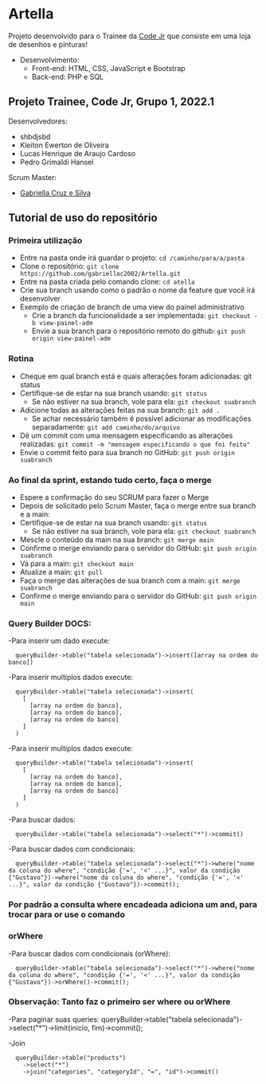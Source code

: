 # Artella
Projeto desenvolvido para o Trainee da [Code Jr](https://codejr.com.br/) que consiste em uma loja de desenhos e pinturas!
- Desenvolvimento:
  - Front-end: HTML, CSS, JavaScript e Bootstrap
  - Back-end: PHP e SQL


## Projeto Trainee, Code Jr, Grupo 1, 2022.1 

Desenvolvedores:
- shbdjsbd
- Kleiton Ewerton de Oliveira
- Lucas Henrique de Araujo Cardoso
- Pedro Grimaldi Hansel

Scrum Master:

- [Gabriella Cruz e Silva](https://github.com/gabriellac2002)


## Tutorial de uso do repositório

### Primeira utilização

- Entre na pasta onde irá guardar o projeto: `cd /caminho/para/a/pasta`
- Clone o repositório: `git clone https://github.com/gabriellac2002/Artella.git`
- Entre na pasta criada pelo comando clone: ``cd atella``
- Crie sua branch usando como o padrão o nome da feature que você irá desenvolver
- Exemplo de criação de branch de uma view do painel administrativo
  - Crie a branch da funcionalidade a ser implementada: `git checkout -b view-painel-adm`
  - Envie a sua branch para o repositório remoto do github: `git push origin view-painel-adm`


### Rotina

- Cheque em qual branch está e quais alterações foram adicionadas: git status
- Certifique-se de estar na sua branch usando: `git status`
  - Se não estiver na sua branch, vole para ela: `git checkout suabranch`
- Adicione todas as alterações feitas na sua branch: `git add .`
  - Se achar necessário também é possível adicionar as modificações separadamente: `git add caminho/do/arquivo`
- Dê um commit com uma mensagem especificando as alterações realizadas: `git commit -m "mensagem especificando o que foi feito"`
- Envie o commit feito para sua branch no GitHub: `git push origin suabranch`


### Ao final da sprint, estando tudo certo, faça o merge

- Espere a confirmação do seu SCRUM para fazer o Merge
- Depois de solicitado pelo Scrum Master, faça o merge entre sua branch e a main:
- Certifique-se de estar na sua branch usando: `git status`
  - Se não estiver na sua branch, vole para ela: `git checkout suabranch`
- Mescle o conteúdo da main na sua branch: `git merge main`
- Confirme o merge enviando para o servidor do GitHub: `git push origin suabranch`
- Vá para a main: `git checkout main`
- Atualize a main: `git pull`
- Faça o merge das alterações de sua branch com a main: `git merge suabranch`
- Confirme o merge enviando para o servidor do GitHub: `git push origin main`
### Query Builder DOCS:

  -Para inserir um dado execute:
  ```
    queryBuilder->table("tabela selecionada")->insert([array na ordem do banco])
  ```
  -Para inserir multiplos dados execute:
  ```
    queryBuilder->table("tabela selecionada")->insert(
      [
        [array na ordem do banco], 
        [array na ordem do banco], 
        [array na ordem do banco]
      ]
    )
  ```
  -Para inserir multiplos dados execute:
  ```
    queryBuilder->table("tabela selecionada")->insert(
      [
        [array na ordem do banco], 
        [array na ordem do banco], 
        [array na ordem do banco]
      ]
    )
  ```
  -Para buscar dados:
  ```
    queryBuilder->table("tabela selecionada")->select("*")->commit()
  ```
  -Para buscar dados com condicionais:
  ```
    queryBuilder->table("tabela selecionada")->select("*")->where("nome da coluna do where", "condição {'=', '<' ...}", valor da condição {"Gustavo"})->where("nome da coluna do where", "condição {'=', '<' ...}", valor da condição {"Gustavo"})->commit();
  ```
  ### Por padrão a consulta where encadeada adiciona um and, para trocar para or use o comando 
  ### orWhere
   -Para buscar dados com condicionais (orWhere):
  ```
    queryBuilder->table("tabela selecionada")->select("*")->where("nome da coluna do where", "condição {'=', '<' ...}", valor da condição {"Gustavo"})->orWhere()->commit();
  ```

  ### Observação: Tanto faz o primeiro ser where ou orWhere

  -Para paginar suas queries:
    queryBuilder->table("tabela selecionada")->select("*")->limit(inicio, fim)->commit();

  -Join
  ```
    queryBuilder->table("products")
      ->select("*")
      ->join("categories", "categoryId", "=", "id")->commit()
  ```